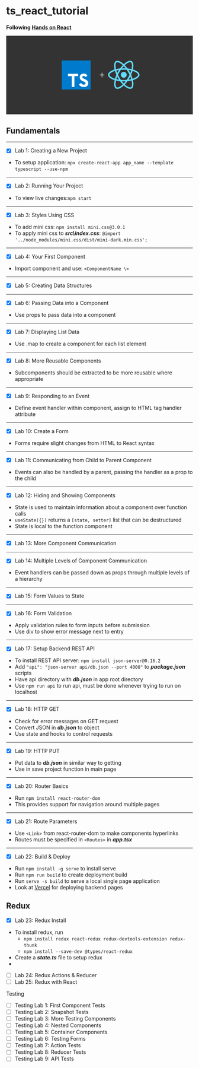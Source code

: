 # ts_react_tutorial

**Following [Hands on React](https://handsonreact.com/docs/labs/react-tutorial-typescript)**

![TS and React](md_images/cover.png)

## Fundamentals

---

- [x] Lab 1: Creating a New Project
- To setup application: `npx create-react-app app_name --template typescript --use-npm`

---

- [x] Lab 2: Running Your Project
- To view live changes:`npm start`

---

- [x] Lab 3: Styles Using CSS
- To add mini css: `npm install mini.css@3.0.1`
- To apply mini css to ***src\index.css***: `@import '../node_modules/mini.css/dist/mini-dark.min.css';`

---

- [x] Lab 4: Your First Component
- Import component and use: `<ComponentName \>`

---

- [x] Lab 5: Creating Data Structures

---

- [x] Lab 6: Passing Data into a Component
- Use props to pass data into a component

---

- [x] Lab 7: Displaying List Data
- Use .map to create a component for each list element

---

- [x] Lab 8: More Reusable Components
- Subcomponents should be extracted to be more reusable where appropriate

---

- [x] Lab 9: Responding to an Event
- Define event handler within component, assign to HTML tag handler attribute

---

- [x] Lab 10: Create a Form
- Forms require slight changes from HTML to React syntax

---

- [x] Lab 11: Communicating from Child to Parent Component
- Events can also be handled by a parent, passing the handler as a prop to the child

---

- [x] Lab 12: Hiding and Showing Components
- State is used to maintain information about a component over function calls
- `useState({})` returns a `[state, setter]` list that can be destructured
- State is local to the function component

---

- [x] Lab 13: More Component Communication

---

- [x] Lab 14: Multiple Levels of Component Communication
- Event handlers can be passed down as props through multiple levels of a hierarchy

---

- [x] Lab 15: Form Values to State

---

- [x] Lab 16: Form Validation
- Apply validation rules to form inputs before submission
- Use div to show error message next to entry

---

- [x] Lab 17: Setup Backend REST API
- To install REST API server: `npm install json-server@0.16.2`
- Add `"api": "json-server api/db.json --port 4000"` to ***package.json*** scripts
- Have api directory with ***db.json*** in app root directory
- Use `npm run api` to run api, must be done whenever trying to run on localhost

---

- [x] Lab 18: HTTP GET
- Check for error messages on GET request
- Convert JSON in ***db.json*** to object
- Use state and hooks to control requests

---

- [x] Lab 19: HTTP PUT
- Put data to ***db.json*** in similar way to getting
- Use in save project function in main page

---

- [x] Lab 20: Router Basics
- Run `npm install react-router-dom`
- This provides support for navigation around multiple pages

---

- [x] Lab 21: Route Parameters
- Use `<Link>` from react-router-dom to make components hyperlinks
- Routes must be specified in `<Routes>` in ***app.tsx***

---

- [x] Lab 22: Build & Deploy
- Run `npm install -g serve` to install serve
- Run `npm run build` to create deployment build
- Run `serve -s build` to serve a local single page application
- Look at [Vercel](https://vercel.com/#get-started) for deploying backend pages

## Redux

- [x] Lab 23: Redux Install
- To install redux, run
  - `npm install redux react-redux redux-devtools-extension redux-thunk`
  - `npm install --save-dev @types/react-redux`
- Create a ***state.ts*** file to setup redux
- 
- [ ] Lab 24: Redux Actions & Reducer
- [ ] Lab 25: Redux with React

Testing

- [ ] Testing Lab 1: First Component Tests
- [ ] Testing Lab 2: Snapshot Tests
- [ ] Testing Lab 3: More Testing Components
- [ ] Testing Lab 4: Nested Components
- [ ] Testing Lab 5: Container Components
- [ ] Testing Lab 6: Testing Forms
- [ ] Testing Lab 7: Action Tests
- [ ] Testing Lab 8: Reducer Tests
- [ ] Testing Lab 9: API Tests

